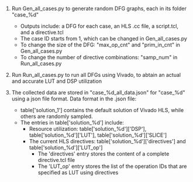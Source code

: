 1. Run Gen_all_cases.py to generate random DFG graphs, each in its folder "case_%d"
   - Outputs include: a DFG for each case, an HLS .cc file, a script.tcl, and a directive.tcl
   - The case ID starts from 1, which can be changed in Gen_all_cases.py
   - To change the size of the DFG: "max_op_cnt" and "prim_in_cnt" in Gen_all_cases.py
   - To change the number of directive combinations: "samp_num" in Run_all_cases.py

2. Run Run_all_cases.py to run all DFGs using Vivado, to abtain an actual and accurate LUT and DSP utilization

3. The collected data are stored in "case_%d_all_data.json" for "case_%d" using a json file format.
   Data format in the .json file:
   - table['solution_1'] contains the default solution of Vivado HLS, while others are randomly sampled.
   - The entries in table['solution_%d'] include:
     + Resource utilization: table['solution_%d']['DSP'], table['solution_%d']['LUT'], table['solution_%d']['SLICE']
     + The current HLS directives: table['solution_%d']['directives'] and table['solution_%d']['LUT_op']
       - The 'directives' entry stores the content of a complete directive.tcl file
       - The 'LUT_op' entry stores the list of the operation IDs that are specified as LUT using directives
